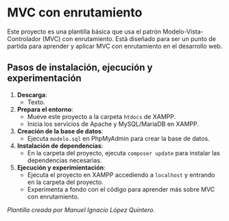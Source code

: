 # MVC con enrutamiento

Este proyecto es una plantilla básica que usa el patrón Modelo-Vista-Controlador (MVC) con enrutamiento. Está diseñado para ser un punto de partida para aprender y aplicar MVC con enrutamiento en el desarrollo web.

## Pasos de instalación, ejecución y experimentación

1. **Descarga**:
    *  Texto.
2. **Prepara el entorno**:
    * Mueve este proyecto a la carpeta `htdocs` de XAMPP.
    * Inicia los servicios de Apache y MySQL/MariaDB en XAMPP.
3. **Creación de la base de datos**:
    * Ejecuta `modelo.sql` en PhpMyAdmin para crear la base de datos.
4. **Instalación de dependencias**:
    * En la carpeta del proyecto, ejecuta `composer update` para instalar las dependencias necesarias.
5. **Ejecución y experimientación**:
    * Ejecuta el proyecto en XAMPP accediendo a `localhost` y entrando en la carpeta del proyecto.
    * Experimenta a fondo con el código para aprender más sobre MVC con enrutamiento.

_Plantilla creada por Manuel Ignacio López Quintero._
